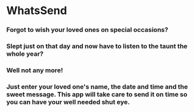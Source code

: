 # WhatsSend

### Forgot to wish your loved ones on special occasions?
### Slept just on that day and now have to listen to the taunt the whole year?

### Well not any more!

### Just enter your loved one's name, the date and time and the sweet message. This app will take care to send it on time so you can have your well needed shut eye.
